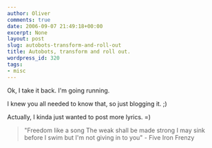 ```yaml
---
author: Oliver
comments: true
date: 2006-09-07 21:49:18+00:00
excerpt: None
layout: post
slug: autobots-transform-and-roll-out
title: Autobots, transform and roll out.
wordpress_id: 320
tags:
- misc
---
```


Ok, I take it back.  I'm going running.

I knew you all needed to know that, so just blogging it. ;)

Actually, I kinda just wanted to post more lyrics. =)

<blockquote class="lyrics">"Freedom like a song
The weak shall be made strong
I may sink before I swim
but I'm not giving in to you" - Five Iron Frenzy</blockquote>
